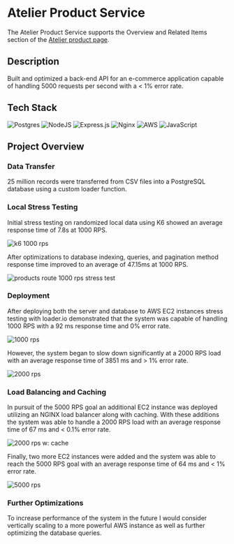 # Atelier Product Service

The Atelier Product Service supports the Overview and Related Items section of the [Atelier product page](https://github.com/TeamJBox/rfp2210-fec).

## Description

Built and optimized a back-end API for an e-commerce application capable of handling 5000 requests per second with a < 1% error rate.

## Tech Stack
![Postgres](https://img.shields.io/badge/postgres-%23316192.svg?style=for-the-badge&logo=postgresql&logoColor=white) ![NodeJS](https://img.shields.io/badge/node.js-6DA55F?style=for-the-badge&logo=node.js&logoColor=white) ![Express.js](https://img.shields.io/badge/express.js-%23404d59.svg?style=for-the-badge&logo=express&logoColor=%2361DAFB) ![Nginx](https://img.shields.io/badge/nginx-%23009639.svg?style=for-the-badge&logo=nginx&logoColor=white) ![AWS](https://img.shields.io/badge/AWS-%23FF9900.svg?style=for-the-badge&logo=amazon-aws&logoColor=white) ![JavaScript](https://img.shields.io/badge/javascript-%23323330.svg?style=for-the-badge&logo=javascript&logoColor=%23F7DF1E)

## Project Overview

### Data Transfer

25 million records were transferred from CSV files into a PostgreSQL database using a custom loader function.

### Local Stress Testing

Initial stress testing on randomized local data using K6 showed an average response time of 7.8s at 1000 RPS.

![k6 1000 rps](https://user-images.githubusercontent.com/93167286/214456943-3c76f861-3efb-45c1-9ac1-0ef13fe18861.png)

After optimizations to database indexing, queries, and pagination method response time improved to an average of 47.15ms at 1000 RPS. 

![products route 1000 rps stress test](https://user-images.githubusercontent.com/93167286/214457218-3f97a387-0e89-4588-b272-1106ec11aa83.png)


### Deployment

After deploying both the server and database to AWS EC2 instances stress testing with loader.io demonstrated that the system was capable of handling 1000 RPS with a 92 ms response time and 0% error rate.

![1000 rps](https://user-images.githubusercontent.com/93167286/214458788-84ad2491-79dd-409a-b896-95e7e0ea5df8.png)

However, the system began to slow down significantly at a 2000 RPS load with an average response time of 3851 ms and > 1% error rate.

![2000 rps](https://user-images.githubusercontent.com/93167286/214459142-cb9a0182-0360-4b75-9e3c-c822c3fd0455.png)

### Load Balancing and Caching

In pursuit of the 5000 RPS goal an additional EC2 instance was deployed utilizing an NGINX load balancer along with caching. With these additions the system was able to handle a 2000 RPS load with an average response time of 67 ms and < 0.1% error rate.

![2000 rps w: cache](https://user-images.githubusercontent.com/93167286/214459782-a6a93ab6-f5a4-493e-a53c-f5fa9b4b1281.png)

Finally, two more EC2 instances were added and the system was able to reach the 5000 RPS goal with an average response time of 64 ms and < 1% error rate.

![5000 rps](https://user-images.githubusercontent.com/93167286/214460127-6b721813-d5e5-48fe-a3bd-1c7390ecc545.png)

### Further Optimizations

To increase performance of the system in the future I would consider vertically scaling to a more powerful AWS instance as well as further optimizing the database queries. 

